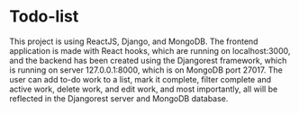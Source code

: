# Todo-list

This project is using ReactJS, Django, and MongoDB. The frontend application is made with React hooks, which are running on localhost:3000, and the backend has been created using the Djangorest framework, which is running on server 127.0.0.1:8000, which is on MongoDB port 27017. The user can add to-do work to a list, mark it complete, filter complete and active work, delete work, and edit work, and most importantly, all will be reflected in the Djangorest server and MongoDB database.
